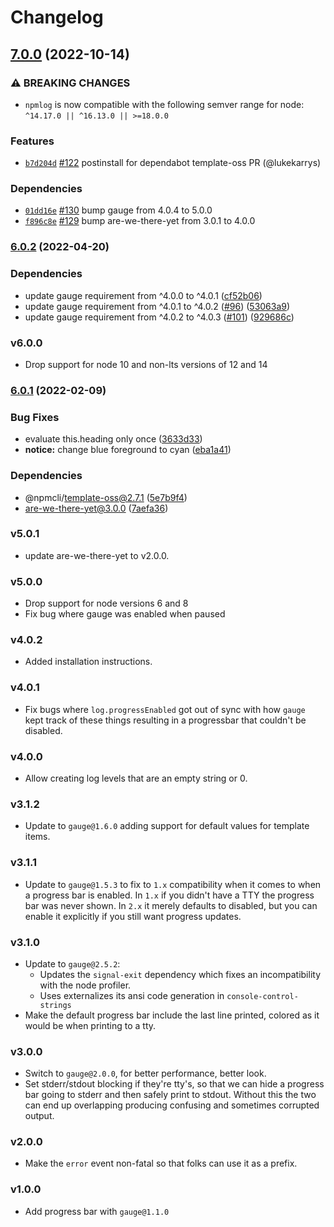 # Changelog

## [7.0.0](https://github.com/npm/npmlog/compare/v6.0.2...v7.0.0) (2022-10-14)

### ⚠️ BREAKING CHANGES

* `npmlog` is now compatible with the following semver range for node: `^14.17.0 || ^16.13.0 || >=18.0.0`

### Features

* [`b7d204d`](https://github.com/npm/npmlog/commit/b7d204dc1531770279b4bb3ccd9b406e6be2e052) [#122](https://github.com/npm/npmlog/pull/122) postinstall for dependabot template-oss PR (@lukekarrys)

### Dependencies

* [`01dd16e`](https://github.com/npm/npmlog/commit/01dd16e4e59fc98b82bd1c9307128d0d05551648) [#130](https://github.com/npm/npmlog/pull/130) bump gauge from 4.0.4 to 5.0.0
* [`f896c8e`](https://github.com/npm/npmlog/commit/f896c8e649c2b3dabd98eb493387f9275e90901b) [#129](https://github.com/npm/npmlog/pull/129) bump are-we-there-yet from 3.0.1 to 4.0.0

### [6.0.2](https://github.com/npm/npmlog/compare/v6.0.1...v6.0.2) (2022-04-20)


### Dependencies

* update gauge requirement from ^4.0.0 to ^4.0.1 ([cf52b06](https://github.com/npm/npmlog/commit/cf52b06b3221d0d1081c8e5c4162b7f2a9c3549d))
* update gauge requirement from ^4.0.1 to ^4.0.2 ([#96](https://github.com/npm/npmlog/issues/96)) ([53063a9](https://github.com/npm/npmlog/commit/53063a97a3fe2c582c50ccd23b3e3f3a5c633964))
* update gauge requirement from ^4.0.2 to ^4.0.3 ([#101](https://github.com/npm/npmlog/issues/101)) ([929686c](https://github.com/npm/npmlog/commit/929686cf3d91885218380cbec915ecdc6991842d))

### v6.0.0

* Drop support for node 10 and non-lts versions of 12 and 14

### [6.0.1](https://www.github.com/npm/npmlog/compare/v6.0.0...v6.0.1) (2022-02-09)


### Bug Fixes

* evaluate this.heading only once ([3633d33](https://www.github.com/npm/npmlog/commit/3633d3395574fc87d734e31e40f4b19eaa3045c3))
* **notice:** change blue foreground to cyan ([eba1a41](https://www.github.com/npm/npmlog/commit/eba1a413c84bf31d6d0eb2cd3b9254debb07e0fb))


### Dependencies

* @npmcli/template-oss@2.7.1 ([5e7b9f4](https://www.github.com/npm/npmlog/commit/5e7b9f42b5c6b2b32613f5164a4524cc71eeb46f))
* are-we-there-yet@3.0.0 ([7aefa36](https://www.github.com/npm/npmlog/commit/7aefa36320a4265f2825f34db29f129f5927f41b))

### v5.0.1

* update are-we-there-yet to v2.0.0.

### v5.0.0

* Drop support for node versions 6 and 8
* Fix bug where gauge was enabled when paused

### v4.0.2

* Added installation instructions.

### v4.0.1

* Fix bugs where `log.progressEnabled` got out of sync with how `gauge` kept
  track of these things resulting in a progressbar that couldn't be disabled.

### v4.0.0

* Allow creating log levels that are an empty string or 0.

### v3.1.2

* Update to `gauge@1.6.0` adding support for default values for template
  items.

### v3.1.1

* Update to `gauge@1.5.3` to fix to `1.x` compatibility when it comes to
  when a progress bar is enabled.  In `1.x` if you didn't have a TTY the
  progress bar was never shown.  In `2.x` it merely defaults to disabled,
  but you can enable it explicitly if you still want progress updates.

### v3.1.0

* Update to `gauge@2.5.2`:
  * Updates the `signal-exit` dependency which fixes an incompatibility with
    the node profiler.
  * Uses externalizes its ansi code generation in `console-control-strings`
* Make the default progress bar include the last line printed, colored as it
  would be when printing to a tty.

### v3.0.0

* Switch to `gauge@2.0.0`, for better performance, better look.
* Set stderr/stdout blocking if they're tty's, so that we can hide a
  progress bar going to stderr and then safely print to stdout.  Without
  this the two can end up overlapping producing confusing and sometimes
  corrupted output.

### v2.0.0

* Make the `error` event non-fatal so that folks can use it as a prefix.

### v1.0.0

* Add progress bar with `gauge@1.1.0`
